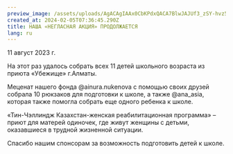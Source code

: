 ```yaml
---
preview_image: /assets/uploads/AgACAgIAAx0CbKPdxQACA7BlwJAJUf3_zSY-hvz5-PIjhjytigAC9uExG-qZCErN0a2FzRTJdwEAAwIAA3gAAzQE
created_at: 2024-02-05T07:36:45.290Z
title: НАША «НЕГЛАСНАЯ АКЦИЯ» ПРОДОЛЖАЕТСЯ
lang: ru
---
```


11 август 2023 г.

На этот раз удалось собрать всех 11 детей школьного возраста из приюта «Убежище» г.Алматы.

Меценат нашего фонда @ainura.nukenova с помощью своих друзей собрала 10 рюкзаков для подготовки к школе, а также @ana_asia, которая также помогла собрать еще одного ребенка к школе.

«Тин-Чэллиндж Казахстан-женская реабилитационная программа» – приют для матерей одиночек, где живут женщины с детьми, оказавшиеся в трудной жизненной ситуации.

Спасибо нашим спонсорам за возможность подготовить детей к школе.

